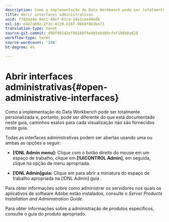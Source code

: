 ```yaml
---
description: Como a implementação do Data Workbench pode ser totalmente personalizada e, portanto, pode ser diferente do que está documentado neste guia, caminhos exatos para cada visualização não são fornecidos neste guia.
title: Abrir interfaces administrativas
uuid: ff8daa4e-9ac1-40ef-81ca-14a1cee4ded6
exl-id: e4e7a09e-1f3c-4139-b26f-96b8f863be73
translation-type: tm+mt
source-git-commit: d9df90242ef96188f4e4b5e6d04cfef196b0a628
workflow-type: tm+mt
source-wordcount: '140'
ht-degree: 4%

---
```


# Abrir interfaces administrativas{#open-administrative-interfaces}

Como a implementação do Data Workbench pode ser totalmente personalizada e, portanto, pode ser diferente do que está documentado neste guia, caminhos exatos para cada visualização não são fornecidos neste guia.

Todas as interfaces administrativas podem ser abertas usando uma ou ambas as opções a seguir:

* **[!DNL Admin menu]:** Clique com o botão direito do mouse em um espaço de trabalho, clique em  **[!UICONTROL Admin]**, em seguida, clique na opção de menu apropriada.

* **[!DNL Admin]guia:** Clique em para abrir a miniatura do espaço de trabalho apropriada na  [!DNL Admin] guia .

Para obter informações sobre como administrar os servidores nos quais os aplicativos de software Adobe estão instalados, consulte o *Server Products Installation and Administration Guide*.

Para obter informações sobre a administração de produtos específicos, consulte o guia do produto apropriado.
